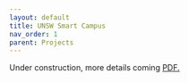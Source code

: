 ```yaml
---
layout: default
title: UNSW Smart Campus
nav_order: 1
parent: Projects
---
```


Under construction, more details coming
<a href="EeToSe.github.io/assets/poster.pdf" target="_blank">PDF.</a> 
